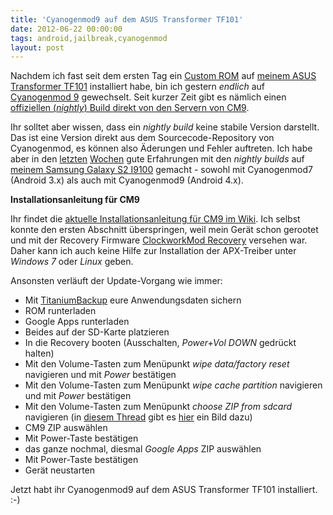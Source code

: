 ```yaml
---
title: 'Cyanogenmod9 auf dem ASUS Transformer TF101'
date: 2012-06-22 00:00:00 
tags: android,jailbreak,cyanogenmod
layout: post
---
```

Nachdem ich fast seit dem ersten Tag ein [Custom ROM][1] auf [meinem ASUS Transformer TF101][2] 
installiert habe, bin ich gestern *endlich* auf [Cyanogenmod 9][0] gewechselt. Seit kurzer Zeit gibt es 
nämlich einen [offiziellen (*nightly*) Build direkt von den Servern von CM9][3].

Ihr solltet aber wissen, dass ein *nightly build* keine stabile Version darstellt. Das ist eine Version direkt
aus dem Sourcecode-Repository von Cyanogenmod, es können also Äderungen und Fehler auftreten.
Ich habe aber in den [letzten][4] [Wochen][5] gute Erfahrungen mit den *nightly builds* auf [meinem 
Samsung Galaxy S2 I9100][6] gemacht - sowohl mit Cyanogenmod7 (Android 3.x) als auch mit 
Cyanogenmod9 (Android 4.x).

**Installationsanleitung für CM9**

Ihr findet die [aktuelle Installationsanleitung für CM9 im Wiki][7]. Ich selbst konnte den ersten
Abschnitt überspringen, weil mein Gerät schon gerootet und mit der Recovery Firmware
[ClockworkMod Recovery][8] versehen war. Daher kann ich auch keine Hilfe zur Installation der
APX-Treiber unter *Windows 7* oder *Linux* geben.

Ansonsten verläuft der Update-Vorgang wie immer:

* Mit [TitaniumBackup][11] eure Anwendungsdaten sichern
* ROM runterladen
* Google Apps runterladen
* Beides auf der SD-Karte platzieren
* In die Recovery booten (Ausschalten, *Power+Vol DOWN* gedrückt halten)
* Mit den Volume-Tasten zum Menüpunkt *wipe data/factory reset* navigieren und mit *Power* bestätigen
* Mit den Volume-Tasten zum Menüpunkt *wipe cache partition* navigieren und mit *Power* bestätigen
* Mit den Volume-Tasten zum Menüpunkt *choose ZIP from sdcard* navigieren (in [diesem Thread][10] gibt es [hier][9] ein Bild dazu)
* CM9 ZIP auswählen
* Mit Power-Taste bestätigen
* das ganze nochmal, diesmal *Google Apps* ZIP auswählen
* Mit Power-Taste bestätigen
* Gerät neustarten

Jetzt habt ihr Cyanogenmod9 auf dem ASUS Transformer TF101 installiert. :-)


[0]: http://www.cyanogenmod.com/
[1]: http://www.androidpit.de/de/android/wiki/view/Custom_ROM
[2]: /2011/12/20/asus-transformer-tf101/
[3]: http://get.cm/?device=tf101
[4]: /2011/09/01/cyanogenmod-7-auf-dem-samsung-galaxy-s2/
[5]: /2012/03/18/cyanogenmod-9-ics-auf-samsung-galaxy-s2/
[6]: /2011/06/25/samsung-galaxy-s2-i9100/
[7]: http://wiki.cyanogenmod.com/wiki/Asus_Transformer:_Full_Update_Guide
[8]: http://forum.xda-developers.com/wiki/ClockworkMod_Recovery
[9]: http://www.pocketpc.ch/attachments/samsung-galaxy-s2-root-rom-gt-i9100/72091d1309284511-howto-flashen-via-clockworkmod-rom-ueber-cwm-installieren-2.png
[10]: http://www.pocketpc.ch/samsung-galaxy-s2-root-rom-gt-i9100/134555-howto-flashen-via-clockworkmod-rom-ueber-cwm-installieren.html
[11]: https://play.google.com/store/apps/details?id=com.keramidas.TitaniumBackup
